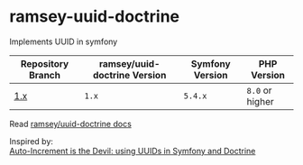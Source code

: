 # ramsey-uuid-doctrine
Implements UUID in symfony

| Repository Branch | ramsey/uuid-doctrine Version | Symfony Version | PHP Version     |
|-------------------|------------------------------|-----------------|-----------------|
| [1.x][1]          | `1.x`                        | `5.4.x`         | `8.0` or higher | 


Read [ramsey/uuid-doctrine docs][2]

Inspired by:   
[Auto-Increment is the Devil: using UUIDs in Symfony and Doctrine](https://medium.com/@galopintitouan/auto-increment-is-the-devil-using-uuids-in-symfony-and-doctrine-71763721b9a9)

[1]: https://github.com/habibun/ramsey-uuid-doctrine/tree/1.x
[2]: https://github.com/ramsey/uuid-doctrine
